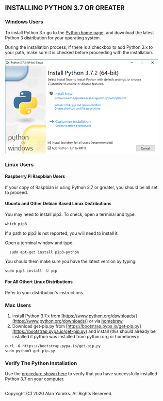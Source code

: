 ## INSTALLING PYTHON 3.7 OR GREATER
### Windows Users

To install Python 3.x go to the
<a href="https://www.python.org/" target="_blank">Python home page,</a>
and download the latest Python 3 distribution for your operating system.

During the installation process, if there is a checkbox to add Python 3.x to your path,
 make sure it is checked before proceeding with the installation.

![](./images/windows_python_install.png)

### Linux Users

#### Raspberry Pi Raspbian Users
If your copy of Raspbian is using Python 3.7 or greater, you should be all set to proceed.

#### Ubuntu and Other Debian Based Linux Distributions

You may need to install pip3. To check, open a terminal and type:
```python
which pip3
```
If a path to pip3 is not reported, you will need to install it.

Open a terminal window and type:
```
  sudo apt-get install pip3-python
```

You should them make sure you have the latest version by typing:
```python
sudo pip3 install -U pip
```

#### For All Othert Linux Distributions

Refer to your distribution's instructions.

### Mac Users
1. Install Python 3.7.x from [https://www.python.org/downloads/](https://www.python.org/downloads/)
 or via [homebrew](http://brew.sh/)
2. Download get-pip.py from [https://bootstrap.pypa.io/get-pip.py](https://bootstrap.pypa.io/get-pip.py) and
install (this should already be installed if python was installed from python.org or homebrew):

```
curl -O https://bootstrap.pypa.io/get-pip.py
sudo python3 get-pip.py
```


### Verify The Python Installation

Use the [procedure shown here](https://mryslab.github.io/pymata4/python_3_7.install/#verifying-the-python-version-on-your-computer) to verify that you have successfully
installed Python 3.7 on your
computer.
<br>
<br>


Copyright (C) 2020 Alan Yorinks. All Rights Reserved.

